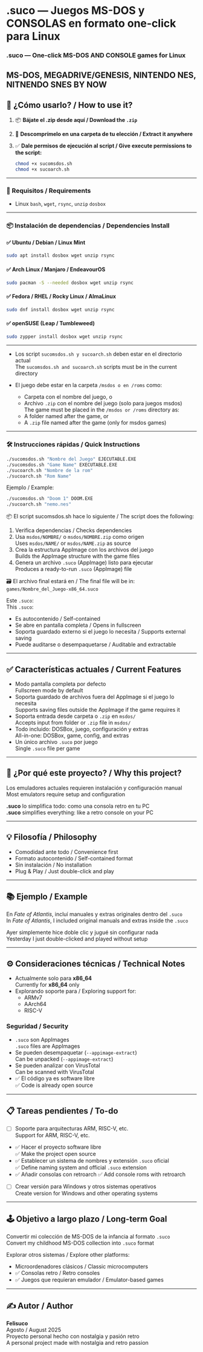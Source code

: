 # .suco — Juegos MS-DOS y CONSOLAS en formato one-click para Linux  
### .suco — One-click MS-DOS AND CONSOLE games for Linux
MS-DOS, MEGADRIVE/GENESIS, NINTENDO NES, NITNENDO SNES BY NOW
---

## 🚀 ¿Cómo usarlo? / How to use it?

1. 📦 **Bájate el .zip desde aquí  / Download the `.zip`**

2. 📂 **Descomprímelo en una carpeta de tu elección  /    Extract it anywhere**

3. ✅ **Dale permisos de ejecución al script / Give execute permissions to the script:**

   ```bash
   chmod +x sucomsdos.sh
   chmod +x sucoarch.sh
   ```

---

### 🔧 Requisitos / Requirements

- Linux `bash`, `wget`, `rsync`, `unzip`  `dosbox`
  
---

### 📦 Instalación de dependencias / Dependencies Install

#### ✅ Ubuntu / Debian / Linux Mint
```bash
sudo apt install dosbox wget unzip rsync
```

#### ✅ Arch Linux / Manjaro / EndeavourOS
```bash
sudo pacman -S --needed dosbox wget unzip rsync
```

#### ✅ Fedora / RHEL / Rocky Linux / AlmaLinux
```bash
sudo dnf install dosbox wget unzip rsync
```

#### ✅ openSUSE (Leap / Tumbleweed)
```bash
sudo zypper install dosbox wget unzip rsync
```


---

- Los script `sucomsdos.sh y sucoarch.sh` deben estar en el directorio actual  
  The `sucomsdos.sh and sucoarch.sh` scripts must be in the current directory

- El juego debe estar en la carpeta `/msdos o en /roms` como:
  - Carpeta con el nombre del juego, o  
  - Archivo `.zip` con el nombre del juego (solo para juegos msdos)  
  The game must be placed in the `/msdos or /roms` directory as:
  - A folder named after the game, or  
  - A `.zip` file named after the game (only for msdos games)

---

### 🛠️ Instrucciones rápidas / Quick Instructions

```bash
./sucomsdos.sh "Nombre del Juego" EJECUTABLE.EXE
./sucomsdos.sh "Game Name" EXECUTABLE.EXE
./sucoarch.sh "Nombre de la rom"
./sucoarch.sh "Rom Name" 
```

Ejemplo / Example:

```bash
./sucomsdos.sh "Doom 1" DOOM.EXE
./sucoarch.sh "nemo.nes"
```

📦 El script sucomsdos.sh hace lo siguiente / The script does the following:
1. Verifica dependencias / Checks dependencies  
2. Usa `msdos/NOMBRE/` o `msdos/NOMBRE.zip` como origen  
   Uses `msdos/NAME/` or `msdos/NAME.zip` as source  
3. Crea la estructura AppImage con los archivos del juego  
   Builds the AppImage structure with the game files  
4. Genera un archivo `.suco` (AppImage) listo para ejecutar  
   Produces a ready-to-run `.suco` (AppImage) file

🗃️ El archivo final estará en / The final file will be in:  
`games/Nombre_del_Juego-x86_64.suco`

Este `.suco`:  
This `.suco`:

- Es autocontenido / Self-contained  
- Se abre en pantalla completa / Opens in fullscreen  
- Soporta guardado externo si el juego lo necesita / Supports external saving  
- Puede auditarse o desempaquetarse / Auditable and extractable

---

## ✅ Características actuales / Current Features

- Modo pantalla completa por defecto  
  Fullscreen mode by default
- Soporta guardado de archivos fuera del AppImage si el juego lo necesita  
  Supports saving files outside the AppImage if the game requires it
- Soporta entrada desde carpeta o `.zip` en `msdos/`  
  Accepts input from folder or `.zip` file in `msdos/`
- Todo incluido: DOSBox, juego, configuración y extras  
  All-in-one: DOSBox, game, config, and extras
- Un único archivo `.suco` por juego  
  Single `.suco` file per game

---

## 🎯 ¿Por qué este proyecto? / Why this project?

Los emuladores actuales requieren instalación y configuración manual  
Most emulators require setup and configuration

**.suco** lo simplifica todo: como una consola retro en tu PC  
**.suco** simplifies everything: like a retro console on your PC

---

## 💡 Filosofía / Philosophy

- Comodidad ante todo / Convenience first  
- Formato autocontenido / Self-contained format  
- Sin instalación / No installation  
- Plug & Play / Just double-click and play

---

## 📚 Ejemplo / Example

En *Fate of Atlantis*, incluí manuales y extras originales dentro del `.suco`  
In *Fate of Atlantis*, I included original manuals and extras inside the `.suco`

Ayer simplemente hice doble clic y jugué sin configurar nada  
Yesterday I just double-clicked and played without setup

---

## ⚙️ Consideraciones técnicas / Technical Notes

- Actualmente solo para **x86_64**  
  Currently for **x86_64** only
- Explorando soporte para / Exploring support for:
  - ARMv7  
  - AArch64  
  - RISC-V

### Seguridad / Security

- `.suco` son AppImages  
  `.suco` files are AppImages
- Se pueden desempaquetar (`--appimage-extract`)  
  Can be unpacked (`--appimage-extract`)
- Se pueden analizar con VirusTotal  
  Can be scanned with VirusTotal
- ✅ El código ya es software libre  
  ✅ Code is already open source

---

## 📋 Tareas pendientes / To-do

- [ ] Soporte para arquitecturas ARM, RISC-V, etc.  
      Support for ARM, RISC-V, etc.
- ✅ Hacer el proyecto software libre  
      ✅ Make the project open source
- ✅ Establecer un sistema de nombres y extensión `.suco` oficial  
      ✅ Define naming system and official `.suco` extension
- ✅ Añadir consolas con retroarch
      ✅ Add console roms with retroarch
- [ ] Crear versión para Windows y otros sistemas operativos  
      Create version for Windows and other operating systems

---

## 🕹️ Objetivo a largo plazo / Long-term Goal

Convertir mi colección de MS-DOS de la infancia al formato `.suco`  
Convert my childhood MS-DOS collection into `.suco` format

Explorar otros sistemas / Explore other platforms:

- Microordenadores clásicos / Classic microcomputers  
-  ✅ Consolas retro / Retro consoles  
-  ✅ Juegos que requieran emulador / Emulator-based games

---

## ✍️ Autor / Author

**Felisuco**  
Agosto / August 2025  
Proyecto personal hecho con nostalgia y pasión retro  
A personal project made with nostalgia and retro passion
